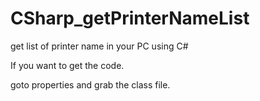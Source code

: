# CSharp_getPrinterNameList
get list of printer name in your PC using C#

If you want to get the code. 

goto properties and grab the class file.
